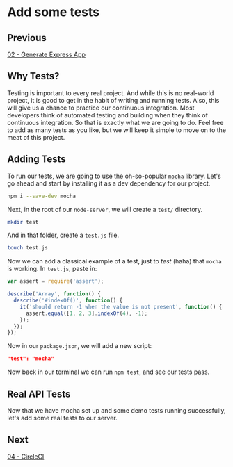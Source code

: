 # Add some tests

## Previous

[02 - Generate Express App](https://github.com/full-stack-hackers/digoc-cicd-node/blob/02-express/GUIDE.md)

## Why Tests?

Testing is important to every real project. And while this is no real-world project, it is good to get in the habit of writing and running tests. Also, this will give us a chance to practice
our continuous integration. Most developers think of automated testing and building when they think of continuous integration. So that is exactly what we are going to do. Feel free to add 
as many tests as you like, but we will keep it simple to move on to the meat of this project.

## Adding Tests

To run our tests, we are going to use the oh-so-popular [`mocha`](https://mochajs.org/) library. Let's go ahead and start by installing it as a dev dependency for our project. 

```bash
npm i --save-dev mocha
```

Next, in the root of our `node-server`, we will create a `test/` directory.

```bash
mkdir test
```

And in that folder, create a `test.js` file.

```bash
touch test.js
```

Now we can add a classical example of a test, just to *test* (haha) that `mocha` is working. In `test.js`, paste in:

```javascript
var assert = require('assert');

describe('Array', function() {
  describe('#indexOf()', function() {
    it('should return -1 when the value is not present', function() {
      assert.equal([1, 2, 3].indexOf(4), -1);
    });
  });
});
```

Now in our `package.json`, we will add a new script:

```json
"test": "mocha"
```

Now back in our terminal we can run `npm test`, and see our tests pass.

## Real API Tests

Now that we have mocha set up and some demo tests running successfully, let's add some real tests to our server.



## Next

[04 - CircleCI](https://github.com/full-stack-hackers/digoc-cicd-node/blob/04-circleci/GUIDE.md)
